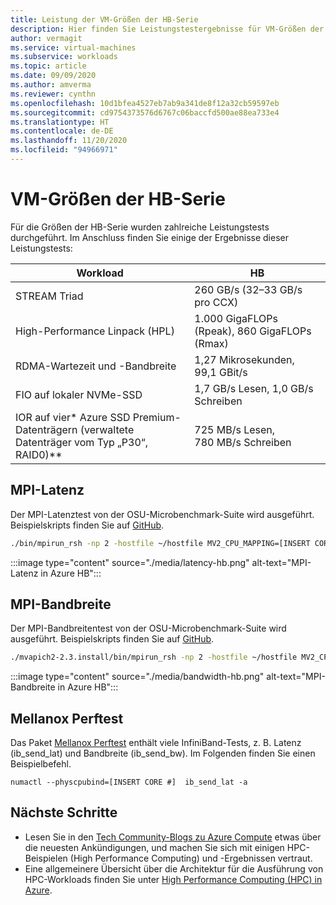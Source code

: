 ```yaml
---
title: Leistung der VM-Größen der HB-Serie
description: Hier finden Sie Leistungstestergebnisse für VM-Größen der HB-Serie in Azure.
author: vermagit
ms.service: virtual-machines
ms.subservice: workloads
ms.topic: article
ms.date: 09/09/2020
ms.author: amverma
ms.reviewer: cynthn
ms.openlocfilehash: 10d1bfea4527eb7ab9a341de8f12a32cb59597eb
ms.sourcegitcommit: cd9754373576d6767c06baccfd500ae88ea733e4
ms.translationtype: HT
ms.contentlocale: de-DE
ms.lasthandoff: 11/20/2020
ms.locfileid: "94966971"
---
```

# <a name="hb-series-virtual-machine-sizes"></a>VM-Größen der HB-Serie

Für die Größen der HB-Serie wurden zahlreiche Leistungstests durchgeführt. Im Anschluss finden Sie einige der Ergebnisse dieser Leistungstests:

| Workload                                        | HB                    |
|-------------------------------------------------|-----------------------|
| STREAM Triad                                    | 260 GB/s (32–33 GB/s pro CCX)  |
| High-Performance Linpack (HPL)                  | 1\.000 GigaFLOPs (Rpeak), 860 GigaFLOPs (Rmax) |
| RDMA-Wartezeit und -Bandbreite                        | 1,27 Mikrosekunden, 99,1 GBit/s   |
| FIO auf lokaler NVMe-SSD                           | 1,7 GB/s Lesen, 1,0 GB/s Schreiben      |  
| IOR auf vier* Azure SSD Premium-Datenträgern (verwaltete Datenträger vom Typ „P30“, RAID0)**  | 725 MB/s Lesen, 780 MB/s Schreiben   |


## <a name="mpi-latency"></a>MPI-Latenz

Der MPI-Latenztest von der OSU-Microbenchmark-Suite wird ausgeführt. Beispielskripts finden Sie auf [GitHub](https://github.com/Azure/azhpc-images/blob/04ddb645314a6b2b02e9edb1ea52f079241f1297/tests/run-tests.sh).

```bash
./bin/mpirun_rsh -np 2 -hostfile ~/hostfile MV2_CPU_MAPPING=[INSERT CORE #] ./osu_latency 
```

:::image type="content" source="./media/latency-hb.png" alt-text="MPI-Latenz in Azure HB":::

## <a name="mpi-bandwidth"></a>MPI-Bandbreite

Der MPI-Bandbreitentest von der OSU-Microbenchmark-Suite wird ausgeführt. Beispielskripts finden Sie auf [GitHub](https://github.com/Azure/azhpc-images/blob/04ddb645314a6b2b02e9edb1ea52f079241f1297/tests/run-tests.sh).

```bash
./mvapich2-2.3.install/bin/mpirun_rsh -np 2 -hostfile ~/hostfile MV2_CPU_MAPPING=[INSERT CORE #] ./mvapich2-2.3/osu_benchmarks/mpi/pt2pt/osu_bw
```

:::image type="content" source="./media/bandwidth-hb.png" alt-text="MPI-Bandbreite in Azure HB":::


## <a name="mellanox-perftest"></a>Mellanox Perftest

Das Paket [Mellanox Perftest](https://community.mellanox.com/s/article/perftest-package) enthält viele InfiniBand-Tests, z. B. Latenz (ib_send_lat) und Bandbreite (ib_send_bw). Im Folgenden finden Sie einen Beispielbefehl.

```console
numactl --physcpubind=[INSERT CORE #]  ib_send_lat -a
```

## <a name="next-steps"></a>Nächste Schritte

- Lesen Sie in den [Tech Community-Blogs zu Azure Compute](https://techcommunity.microsoft.com/t5/azure-compute/bg-p/AzureCompute) etwas über die neuesten Ankündigungen, und machen Sie sich mit einigen HPC-Beispielen (High Performance Computing) und -Ergebnissen vertraut.
- Eine allgemeinere Übersicht über die Architektur für die Ausführung von HPC-Workloads finden Sie unter [High Performance Computing (HPC) in Azure](/azure/architecture/topics/high-performance-computing/).
